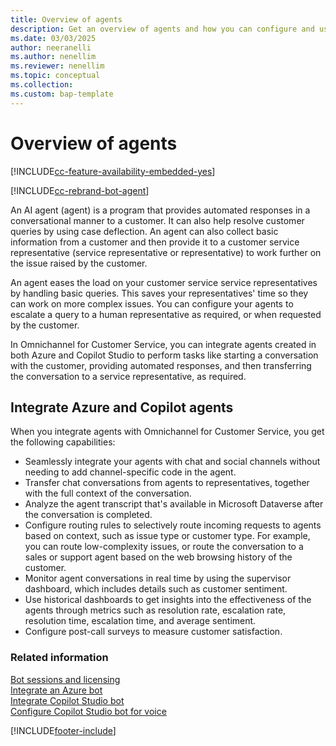 ```yaml
---
title: Overview of agents
description: Get an overview of agents and how you can configure and use them in Omnichannel for Customer Service.
ms.date: 03/03/2025
author: neeranelli
ms.author: nenellim
ms.reviewer: nenellim
ms.topic: conceptual
ms.collection:
ms.custom: bap-template
---
```


# Overview of agents

[!INCLUDE[cc-feature-availability-embedded-yes](../../includes/cc-feature-availability-embedded-yes.md)]

[!INCLUDE[cc-rebrand-bot-agent](../../includes/cc-rebrand-bot-agent.md)]


An AI agent (agent) is a program that provides automated responses in a conversational manner to a customer. It can also help resolve customer queries by using case deflection. An agent can also collect basic information from a customer and then provide it to a customer service representative (service representative or representative) to work further on the issue raised by the customer.  

An agent eases the load on your customer service service representatives by handling basic queries. This saves your representatives' time so they can work on more complex issues. You can configure your agents to escalate a query to a human representative as required, or when requested by the customer.

In Omnichannel for Customer Service, you can integrate agents created in both Azure and Copilot Studio to perform tasks like starting a conversation with the customer, providing automated responses, and then transferring the conversation to a service representative, as required.

## Integrate Azure and Copilot agents

When you integrate agents with Omnichannel for Customer Service, you get the following capabilities:

- Seamlessly integrate your agents with chat and social channels without needing to add channel-specific code in the agent.
- Transfer chat conversations from agents to representatives, together with the full context of the conversation.
- Analyze the agent transcript that's available in Microsoft Dataverse after the conversation is completed.
- Configure routing rules to selectively route incoming requests to agents based on context, such as issue type or customer type. For example, you can route low-complexity issues, or route the conversation to a sales or support agent based on the web browsing history of the customer.
- Monitor agent conversations in real time by using the supervisor dashboard, which includes details such as customer sentiment.
- Use historical dashboards to get insights into the effectiveness of the agents through metrics such as resolution rate, escalation rate, resolution time, escalation time, and average sentiment.
- Configure post-call surveys to measure customer satisfaction.

### Related information

[Bot sessions and licensing](bot-session-licensing.md)  
[Integrate an Azure bot](configure-bot-azure.md)  
[Integrate Copilot Studio bot](configure-bot-virtual-agent.md)  
[Configure Copilot Studio bot for voice](voice-channel-pva-bots.md)  

[!INCLUDE[footer-include](../../includes/footer-banner.md)]
